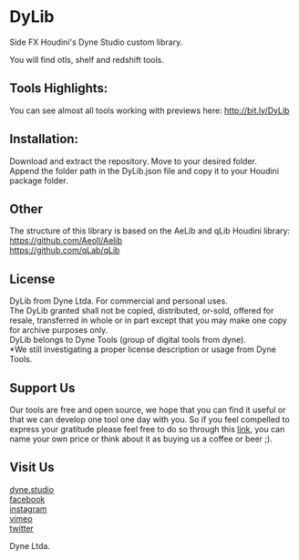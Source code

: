 # DyLib
Side FX Houdini's Dyne Studio custom library.

You will find otls, shelf and redshift tools.

## Tools Highlights:

You can see almost all tools working with previews here: 
http://bit.ly/DyLib

## Installation:
Download and extract the repository. Move to your desired folder.  
Append the folder path in the DyLib.json file and copy it to your Houdini package folder.

## Other

The structure of this library is based on the AeLib and qLib Houdini library:  
https://github.com/Aeoll/Aelib  
https://github.com/qLab/qLib

## License
DyLib from Dyne Ltda.
For commercial and personal uses.   
The DyLib granted shall not be copied, distributed, or-sold, offered for resale, transferred in whole or in part except that you may make one copy for archive purposes only.   
DyLib belongs to Dyne Tools (group of digital tools from dyne).   
*We still investigating a proper license description or usage from Dyne Tools.

## Support Us
Our tools are free and open source, we hope that you can find it useful or that we can develop one tool one day with you. So if you feel compelled to express your gratitude please feel free to do so through this [link](https://www.paypal.me/cdordelly), you can name your own price or think about it as buying us a coffee or beer ;). 

## Visit Us
[dyne.studio](http://dyne.studio/)   
[facebook](https://www.facebook.com/dyne.estudio/)   
[instagram](https://www.instagram.com/dyne.estudio/)   
[vimeo](https://vimeo.com/dynestudio)   
[twitter](https://twitter.com/dynestudio)

Dyne Ltda.
